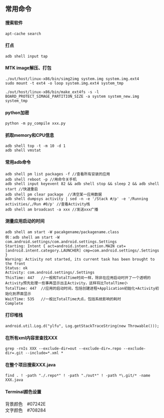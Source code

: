 ## 常用命令

#### 搜索软件
```
apt-cache search
```

#### 打点
```
adb shell input tap
```

#### MTK image解压、打包
```
./out/host/linux-x86/bin/simg2img system.img system.img.ext4
sudo mount -t ext4 -o loop system.img.ext4 system_tmp

./out/host/linux-x86/bin/make_ext4fs -s -l BOARD_PROTECT_SIMAGE_PARTITION_SIZE -a system system_new.img system_tmp
```

#### python加密
```
python -m py_compile xxx.py
```

#### 抓取memory和CPU信息
```
adb shell top -t -m 10 -d 1
adb shell vmstat
```

#### 常用adb命令
```
adb shell pm list packages -f //查看所有安装的应用
adb shell reboot -p //用命令关手机
adb shell input keyevent 82 && adb shell stop && sleep 2 && adb shell start //快速重启
adb shell pm clear package  //清空某一应用数据
adb shell dumpsys activity | sed -n -e '/Stack #/p' -e '/Running activities/,/Run #0/p' //查看Activity栈
adb shell am broadcast -a xxx //发送xxx广播
```

#### 测量应用启动的时间
```
adb shell am start -W pacakgename/packagename.class
例：adb shell am start -W com.android.settings/com.android.settings.Settings
Starting: Intent { act=android.intent.action.MAIN cat=[android.intent.category.LAUNCHER] cmp=com.android.settings/.Settings }
Warning: Activity not started, its current task has been brought to the front
Status: ok
Activity: com.android.settings/.Settings
ThisTime: 447 	//一般和TotalTime时间一样，除非在应用启动时开了一个透明的Activity预先处理一些事再显示出主Activity，这样将比TotalTime小
TotalTime: 447	//应用的启动时间，包括创建进程+Application初始化+Activity初始化到界面显示
WaitTime: 535	//一般比TotalTime大点，包括系统影响的耗时
Complete
```

#### 打印堆栈
```
android.util.Log.d("ylfu", Log.getStackTraceString(new Throwable()));
```

#### 在所有xml内容里查找XXX
```
grep -rnIs XXX --exclude-dir=out --exclude-dir=.repo --exclude-dir=.git --include=*.xml *
```

#### 在整个项目搜索XXX.java
```
find . ! -path "./.repo*" ! -path "./out*" ! -path *\.git/* -name XXX.java
```

#### Terminal颜色设置
背景颜色　#07242E    
文字颜色　#708284

